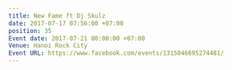 ```yaml
---
title: New Fame ft Dj Skulz
date: 2017-07-17 07:56:00 +07:00
position: 35
Event date: 2017-07-21 00:00:00 +07:00
Venue: Hanoi Rock City
Event URL: https://www.facebook.com/events/1315046695274481/
---
```


